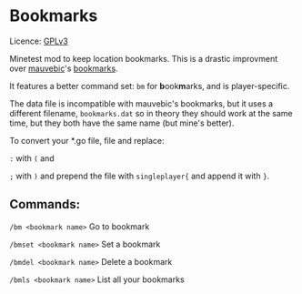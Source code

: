 # Bookmarks

Licence: [GPLv3](https://www.gnu.org/licenses/gpl-3.0.html)

Minetest mod to keep location bookmarks.  This is a drastic improvment over [mauvebic](https://forum.minetest.net/viewtopic.php?id=2321)'s [bookmarks](https://github.com/cornernote/minetest-megapack/tree/master/mods/bookmarks).

It features a better command set: `bm` for **b**ook**m**arks, and is player-specific.

The data file is incompatible with mauvebic's bookmarks, but it uses a different filename, `bookmarks.dat` so in theory they should work at the same time, but they both have the same name (but mine's better).

To convert your \*.go file, file and replace:

`:` with `(` and

`;` with `)` and prepend the file with `singleplayer{` and append it with `}`.

## Commands:

`/bm <bookmark name>` Go to bookmark

`/bmset <bookmark name>` Set a bookmark

`/bmdel <bookmark name>` Delete a bookmark

`/bmls <bookmark name>` List all your bookmarks
